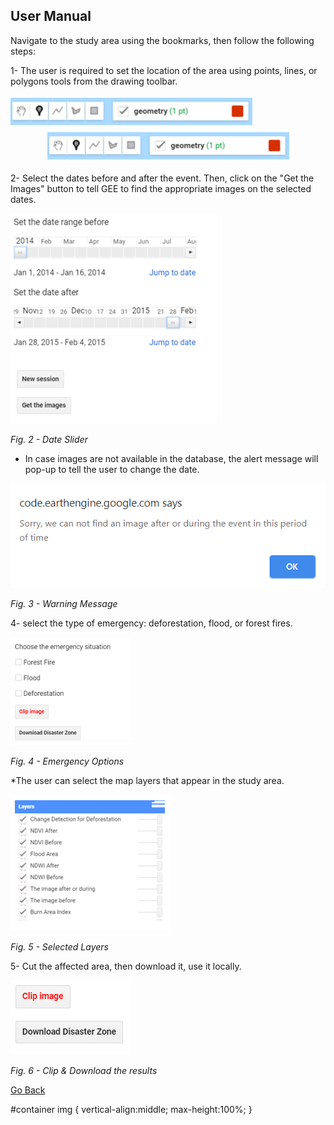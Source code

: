 ## User Manual 
Navigate to the study area using the bookmarks, then follow the following steps:


1- The user is required to set the location of the area using points, lines, or polygons tools from the drawing toolbar. 

<div style="align:center"><img src="images/2.PNG" /></div>
<span style="display:block;text-align:center"><img src="images/2.PNG" /></span>
  




2- Select the dates before and after the event. Then, click on the "Get the Images" button to tell GEE to find the appropriate images on the selected dates.

![Date Slider](images/3.PNG)

*Fig. 2 - Date Slider*



* In case images are not available in the database, the alert message will pop-up to tell the user to change the date. 

![Warning Message](images/alert.PNG)

*Fig. 3 - Warning Message*




4- select the type of emergency: deforestation, flood, or forest fires.

![Emergency Options](images/4.PNG)

*Fig. 4 - Emergency Options*



*The user can select the map layers that appear in the study area.

![Selected Layers](images/5.PNG)

*Fig. 5 - Selected Layers*


5- Cut the affected area, then download it, use it locally.

![Clip & Download the results](images/6.PNG)

*Fig. 6 - Clip & Download the results*

[Go Back](README.md)


#container img {
    vertical-align:middle;
    max-height:100%;
}
